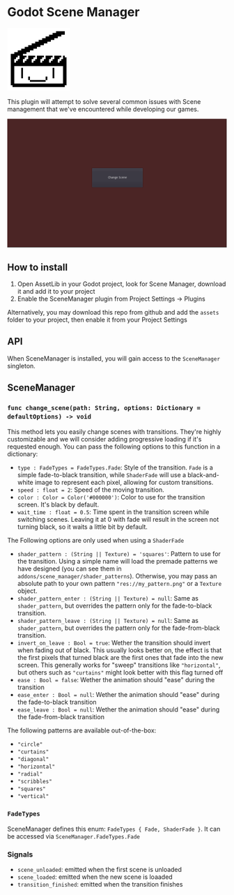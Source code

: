 # Godot Scene Manager

![Logo](/logo.png)

This plugin will attempt to solve several common issues with Scene management that we've encountered while developing our games.

![Demonstration of Shader Fades](/scene_manager_demo.gif)

## How to install

1. Open AssetLib in your Godot project, look for Scene Manager, download it and add it to your project
2. Enable the SceneManager plugin from Project Settings -> Plugins

Alternatively, you may download this repo from github and add the `assets` folder to your project, then enable it from your Project Settings

## API

When SceneManager is installed, you will gain access to the `SceneManager` singleton.

## SceneManager

### `func change_scene(path: String, options: Dictionary = defaultOptions) -> void`

This method lets you easily change scenes with transitions. They're highly customizable and we will consider adding progressive loading if it's requested enough. You can pass the following options to this function in a dictionary:

- `type : FadeTypes = FadeTypes.Fade`: Style of the transition. `Fade` is a simple fade-to-black transition, while `ShaderFade` will use a black-and-white image to represent each pixel, allowing for custom transitions.
- `speed : float = 2`: Speed of the moving transition.
- `color : Color = Color('#000000')`: Color to use for the transition screen. It's black by default.
- `wait_time : float = 0.5`: Time spent in the transition screen while switching scenes. Leaving it at 0 with fade will result in the screen not turning black, so it waits a little bit by default.

The Following options are only used when using a `ShaderFade`

- `shader_pattern : (String || Texture) = 'squares'`: Pattern to use for the transition. Using a simple name will load the premade patterns we have designed (you can see them in `addons/scene_manager/shader_patterns`). Otherwise, you may pass an absolute path to your own pattern `"res://my_pattern.png"` or a `Texture` object.
- `shader_pattern_enter : (String || Texture) = null`: Same as `shader_pattern`, but overrides the pattern only for the fade-to-black transition.
- `shader_pattern_leave : (String || Texture) = null`: Same as `shader_pattern`, but overrides the pattern only for the fade-from-black transition.
- `invert_on_leave : Bool = true`: Wether the transition should invert when fading out of black. This usually looks better on, the effect is that the first pixels that turned black are the first ones that fade into the new screen. This generally works for "sweep" transitions like `"horizontal"`, but others such as `"curtains"` might look better with this flag turned off
- `ease : Bool = false`: Wether the animation should "ease" during the transition
- `ease_enter : Bool = null`: Wether the animation should "ease" during the fade-to-black transition
- `ease_leave : Bool = null`: Wether the animation should "ease" during the fade-from-black transition

The following patterns are available out-of-the-box:

- `"circle"`
- `"curtains"`
- `"diagonal"`
- `"horizontal"`
- `"radial"`
- `"scribbles"`
- `"squares"`
- `"vertical"`

### `FadeTypes`

SceneManager defines this enum: `FadeTypes { Fade, ShaderFade }`. It can be accessed via `SceneManager.FadeTypes.Fade`

### Signals

- `scene_unloaded`: emitted when the first scene is unloaded
- `scene_loaded`: emitted when the new scene is loaaded
- `transition_finished`: emitted when the transition finishes
